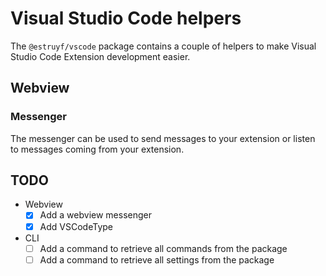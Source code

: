 # Visual Studio Code helpers

The `@estruyf/vscode` package contains a couple of helpers to make Visual Studio Code Extension development easier.

## Webview

### Messenger

The messenger can be used to send messages to your extension or listen to messages coming from your extension.

## TODO

- Webview
  - [x] Add a webview messenger
  - [x] Add VSCodeType
- CLI
  - [ ] Add a command to retrieve all commands from the package
  - [ ] Add a command to retrieve all settings from the package